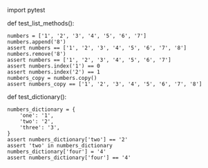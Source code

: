 import pytest

def test_list_methods():

    numbers = ['1', '2', '3', '4', '5', '6', '7']
    numbers.append('8')
    assert numbers == ['1', '2', '3', '4', '5', '6', '7', '8']
    numbers.remove('8')
    assert numbers == ['1', '2', '3', '4', '5', '6', '7']
    assert numbers.index('1') == 0
    assert numbers.index('2') == 1
    numbers_copy = numbers.copy()
    assert numbers_copy == ['1', '2', '3', '4', '5', '6', '7', '8']
    
   
def test_dictionary():
   
    numbers_dictionary = {
        'one': '1',
        'two': '2',
        'three': '3',
    }
    assert numbers_dictionary['two'] == '2'
    assert 'two' in numbers_dictionary
    numbers_dictionary['four'] = '4'
    assert numbers_dictionary['four'] == '4'
    
